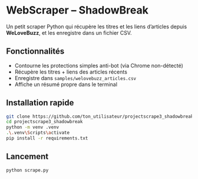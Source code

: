 # WebScraper – ShadowBreak

Un petit scraper Python qui récupère les titres et les liens d’articles depuis **WeLoveBuzz**, et les enregistre dans un fichier CSV.

## Fonctionnalités

- Contourne les protections simples anti-bot (via Chrome non-détecté)
- Récupère les titres + liens des articles récents
- Enregistre dans `samples/welovebuzz_articles.csv`
- Affiche un résumé propre dans le terminal

## Installation rapide

```bash
git clone https://github.com/ton_utilisateur/projectscrape3_shadowbreak.git
cd projectscrape3_shadowbreak
python -m venv .venv
.\.venv\Scripts\activate
pip install -r requirements.txt
```
## Lancement
```bash
python scrape.py

